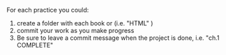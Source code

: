 For each practice you could:
1. create a folder with each book or  (i.e. "HTML" )
2. commit your work as you make progress
3. Be sure to leave a commit message when the project is done, i.e. "ch.1 COMPLETE"